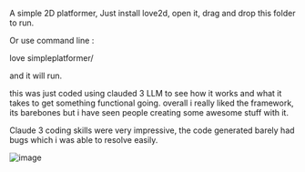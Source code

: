 A simple 2D platformer, Just install love2d, open it, drag and drop this folder to run. 

Or use command line : 

  love simpleplatformer/ 

and it will run. 

this was just coded using clauded 3 LLM to see how it works and what it takes to get something functional going. overall i 
really liked the framework, its barebones but i have seen people creating some awesome stuff with it. 

Claude 3 coding skills were very impressive, the code generated barely had bugs which i was able to resolve easily. 


![image](https://github.com/user-attachments/assets/859cc090-b3bf-4e70-bbbc-dea5b3b9c775)
